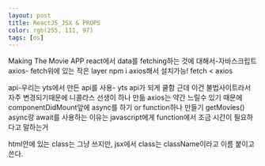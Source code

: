 ```yaml
---
layout: post
title: ReactJS_JSX & PROPS
color: rgb(255, 111, 97)
tags: [os]
---
```

<head>Making The Movie APP</head>
<meta charset="utf-8">
<body>
react에서 data를 fetching하는 것에 대해서-자바스크립트
axios- fetch위에 있는 작은 layer
npm i axios해서 설치가능!
fetch < axios

api-우리는 yts에서 만든 api를 사용- yts api가 되게 쿨함 근데 이건 불법사이트라서 자주 변경되기때문에 니콜라스 선생이 하나 만듦
axios는 약간 느릴수 있기 때문에 componentDidMount앞에 async를 하기 or function하나 만들기 getMovies()
async랑 await를 사용하는 이유는 javascript에게 function에서 조금 시간이 필요하다고 말하는거 

html안에 있는 class는 그냥 쓰지만, jsx에서 class는 className이라고 이름 붙이고 쓴다. 


</body>